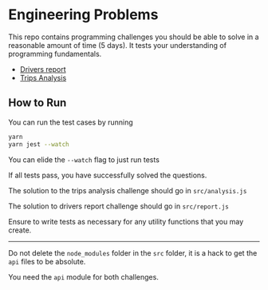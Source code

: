# Engineering Problems

This repo contains programming challenges you should be able to solve in a reasonable amount of time (5 days).
It tests your understanding of programming fundamentals.

- [Drivers report](drivers-report.md)
- [Trips Analysis](trips-analysis.md)


## How to Run

You can run the test cases by running

```bash
yarn
yarn jest --watch
```

You can elide the `--watch` flag to just run tests

If all tests pass, you have successfully solved the questions.

The solution to the trips analysis challenge should go in `src/analysis.js`

The solution to drivers report challenge should go in `src/report.js`

Ensure to write tests as necessary for any utility functions that you may create.

---
Do not delete the `node_modules` folder in the `src` folder, it is a hack to get the `api` files to be absolute.

You need the `api` module for both challenges.
